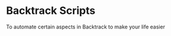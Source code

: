Backtrack Scripts
=================

To automate certain aspects in Backtrack to make your life easier
